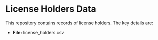 # License Holders Data

This repository contains records of license holders. The key details are:
- **File:** license_holders.csv  
